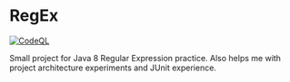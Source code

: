 # RegEx
[![CodeQL](https://github.com/RickHeadle/RegEx/actions/workflows/codeql-analysis.yml/badge.svg?branch=master&event=push)](https://github.com/RickHeadle/RegEx/actions/workflows/codeql-analysis.yml)

Small project for Java 8 Regular Expression practice.
Also helps me with project architecture experiments and JUnit experience.
